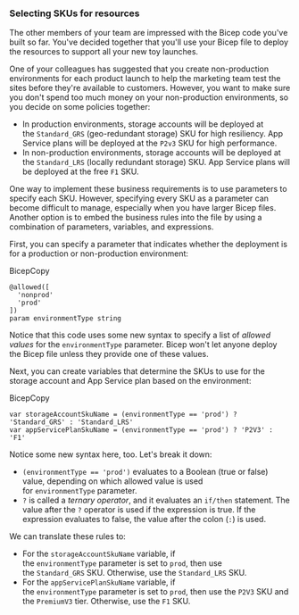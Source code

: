 ### Selecting SKUs for resources

The other members of your team are impressed with the Bicep code you've built so far. You've decided together that you'll use your Bicep file to deploy the resources to support all your new toy launches.

One of your colleagues has suggested that you create non-production environments for each product launch to help the marketing team test the sites before they're available to customers. However, you want to make sure you don't spend too much money on your non-production environments, so you decide on some policies together:

- In production environments, storage accounts will be deployed at the `Standard_GRS` (geo-redundant storage) SKU for high resiliency. App Service plans will be deployed at the `P2v3` SKU for high performance.
- In non-production environments, storage accounts will be deployed at the `Standard_LRS` (locally redundant storage) SKU. App Service plans will be deployed at the free `F1` SKU.

One way to implement these business requirements is to use parameters to specify each SKU. However, specifying every SKU as a parameter can become difficult to manage, especially when you have larger Bicep files. Another option is to embed the business rules into the file by using a combination of parameters, variables, and expressions.

First, you can specify a parameter that indicates whether the deployment is for a production or non-production environment:

BicepCopy

```
@allowed([
  'nonprod'
  'prod'
])
param environmentType string
```

Notice that this code uses some new syntax to specify a list of _allowed values_ for the `environmentType` parameter. Bicep won't let anyone deploy the Bicep file unless they provide one of these values.

Next, you can create variables that determine the SKUs to use for the storage account and App Service plan based on the environment:

BicepCopy

```
var storageAccountSkuName = (environmentType == 'prod') ? 'Standard_GRS' : 'Standard_LRS'
var appServicePlanSkuName = (environmentType == 'prod') ? 'P2V3' : 'F1'
```

Notice some new syntax here, too. Let's break it down:

- `(environmentType == 'prod')` evaluates to a Boolean (true or false) value, depending on which allowed value is used for `environmentType` parameter.
- `?` is called a _ternary operator_, and it evaluates an `if/then` statement. The value after the `?` operator is used if the expression is true. If the expression evaluates to false, the value after the colon (`:`) is used.

We can translate these rules to:

- For the `storageAccountSkuName` variable, if the `environmentType` parameter is set to `prod`, then use the `Standard_GRS` SKU. Otherwise, use the `Standard_LRS` SKU.
- For the `appServicePlanSkuName` variable, if the `environmentType` parameter is set to `prod`, then use the `P2V3` SKU and the `PremiumV3` tier. Otherwise, use the `F1` SKU.